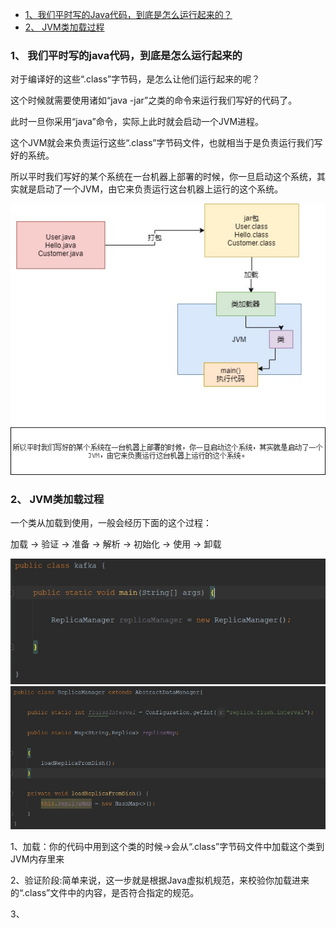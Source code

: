- [1、我们平时写的Java代码，到底是怎么运行起来的？](#1-我们平时写的java代码到底是怎么运行起来的)
- [2、 JVM类加载过程](#2-JVM类加载过程)

### 1、 我们平时写的java代码，到底是怎么运行起来的

  对于编译好的这些“.class”字节码，是怎么让他们运行起来的呢？
  
  这个时候就需要使用诸如“java -jar”之类的命令来运行我们写好的代码了。
  
  此时一旦你采用“java”命令，实际上此时就会启动一个JVM进程。
  
  这个JVM就会来负责运行这些“.class”字节码文件，也就相当于是负责运行我们写好的系统。
  
  所以平时我们写好的某个系统在一台机器上部署的时候，你一旦启动这个系统，其实就是启动了一个JVM，由它来负责运行这台机器上运行的这个系统。
  
![](picture/1、JVM是什麽.jpg)

### 2、 JVM类加载过程

一个类从加载到使用，一般会经历下面的这个过程：

加载 -> 验证 -> 准备 -> 解析 -> 初始化 -> 使用 -> 卸载

![](picture/类加载1.jpeg)
![](picture/类加载2.jpeg)

1、加载：你的代码中用到这个类的时候->会从“.class”字节码文件中加载这个类到JVM内存里来

2、验证阶段:简单来说，这一步就是根据Java虚拟机规范，来校验你加载进来的“.class”文件中的内容，是否符合指定的规范。

3、